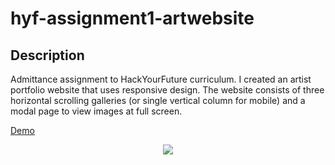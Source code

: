# hyf-assignment1-artwebsite

## Description

Admittance assignment to HackYourFuture curriculum. I created an artist portfolio website that uses responsive design. The website consists of three horizontal scrolling galleries (or single vertical column for mobile) and a modal page to view images at full screen.

[Demo](https://danijelcvit.github.io/hyf-assignment1-artwebsite/)

<p align="center"><img src="./images/artpage.gif" >
</p>
